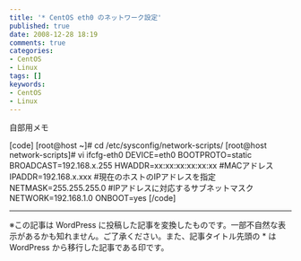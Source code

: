 ```yaml
---
title: '* CentOS eth0 のネットワーク設定'
published: true
date: 2008-12-28 18:19
comments: true
categories:
- CentOS
- Linux
tags: []
keywords:
- CentOS
- Linux
---
```

自部用メモ

[code]
[root@host ~]# cd /etc/sysconfig/network-scripts/
[root@host network-scripts]# vi ifcfg-eth0
DEVICE=eth0
BOOTPROTO=static
BROADCAST=192.168.x.255
HWADDR=xx:xx:xx:xx:xx:xx #MACアドレス
IPADDR=192.168.x.xxx #現在のホストのIPアドレスを指定
NETMASK=255.255.255.0 #IPアドレスに対応するサブネットマスク
NETWORK=192.168.1.0
ONBOOT=yes
[/code]

---
※この記事は WordPress に投稿した記事を変換したものです。一部不自然な表示があるかも知れません。ご了承ください。また、記事タイトル先頭の * は WordPress から移行した記事である印です。
